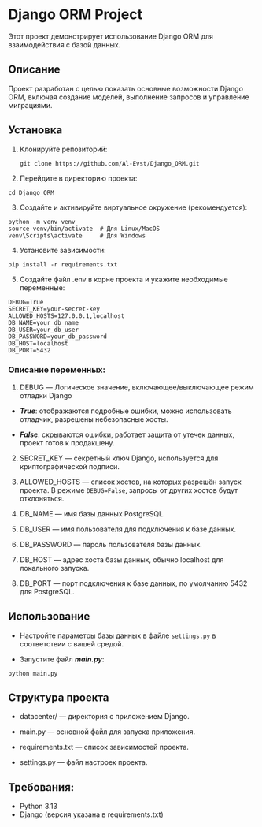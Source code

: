 # Django ORM Project

Этот проект демонстрирует использование Django ORM для взаимодействия с базой данных.

## Описание

Проект разработан с целью показать основные возможности Django ORM, включая создание моделей, выполнение запросов и управление миграциями.

## Установка

1. Клонируйте репозиторий:

   ```
   git clone https://github.com/Al-Evst/Django_ORM.git
   ```
2. Перейдите в директорию проекта:

```
cd Django_ORM
```
3. Создайте и активируйте виртуальное окружение (рекомендуется):

```
python -m venv venv
source venv/bin/activate  # Для Linux/MacOS
venv\Scripts\activate     # Для Windows
```
4. Установите зависимости:

```
pip install -r requirements.txt
```
5. Создайте файл .env в корне проекта и укажите необходимые переменные:
```
DEBUG=True
SECRET_KEY=your-secret-key
ALLOWED_HOSTS=127.0.0.1,localhost
DB_NAME=your_db_name
DB_USER=your_db_user
DB_PASSWORD=your_db_password
DB_HOST=localhost
DB_PORT=5432
```

### Описание переменных:
1. DEBUG — Логическое значение, включающее/выключающее режим отладки Django

* ***True***: отображаются подробные ошибки, можно использовать отладчик, разрешены небезопасные хосты.

* ***False***: скрываются ошибки, работает защита от утечек данных, проект готов к продакшену.

2. SECRET_KEY — секретный ключ Django, используется для криптографической подписи.

3. ALLOWED_HOSTS — список хостов, на которых разрешён запуск проекта. В режиме ```DEBUG=False```, запросы от других хостов будут отклоняться.

4. DB_NAME — имя базы данных PostgreSQL.

5. DB_USER — имя пользователя для подключения к базе данных.

6. DB_PASSWORD — пароль пользователя базы данных.

7. DB_HOST — адрес хоста базы данных, обычно localhost для локального запуска.

8. DB_PORT — порт подключения к базе данных, по умолчанию 5432 для PostgreSQL.
## Использование
* Настройте параметры базы данных в файле ```settings.py``` в соответствии с вашей средой.

* Запустите файл ***main.py***:
```
python main.py
```

## Структура проекта

* datacenter/ — директория с приложением Django.

* main.py — основной файл для запуска приложения.

* requirements.txt — список зависимостей проекта.

* settings.py — файл настроек проекта.

## Требования: 
* Python 3.13
* Django (версия указана в requirements.txt)
